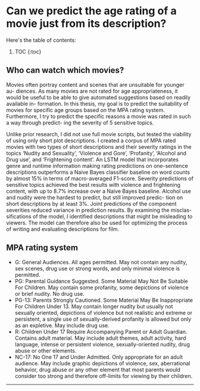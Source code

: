 # Can we predict the age rating of a movie just from its description?

Here's the table of contents:

1. TOC
{:toc}

## Who can watch which movies?

Movies often portray content and scenes that are unsuitable for younger au-
diences. As many movies are not rated for age appropriateness, it would be
useful to be able to give automated suggestions based on readily available in-
formation. In this thesis, my goal is to predict the suitability of movies for
specific age groups based on the MPA rating system. Furthermore, I try to
predict the specific reasons a movie was rated in such a way through predict-
ing the severity of 5 sensitive topics. 

Unlike prior research, I did not use full
movie scripts, but tested the viability of using only short plot descriptions. I
created a corpus of MPA rated movies with two types of short descriptions
and their severity ratings in the topics ‘Nudity and Sexuality’, ‘Violence and
Gore’, ‘Profanity’, ‘Alcohol and Drug use’, and ‘Frightening content’. An
LSTM model that incorporates genre and runtime information making rating
predictions on one-sentence descriptions outperforms a Naive Bayes classifier
baseline on word counts by almost 15% in terms of macro-averaged F1-score.
Severity predictions of sensitive topics achieved the best results with violence
and frightening content, with up to 8.7% increase over a Naive Bayes baseline.
Alcohol use and nudity were the hardest to predict, but still improved predic-
tion on short descriptions by at least 3%. Joint predictions of the component
severities reduced variance in prediction results. By examining the misclas-
sifications of the model, I identified descriptions that might be misleading to
viewers. The model can therefore also be used for optimizing the process of
writing and evaluating descriptions for film.

## MPA rating system

- G: General Audiences. All ages permitted. May not contain any nudity, sex scenes, drug use or strong words, and only minimal violence is permitted.
- PG: Parental Guidance Suggested. Some Material May Not Be Suitable For Children. May contain some profanity, some depictions of violence or brief nudity. No drug use.
- PG-13: Parents Strongly Cautioned. Some Material May Be Inappropriate For
Children Under 13. May contain longer nudity but usually not sexually oriented, depictions of
violence but not realistic and extreme or persistent, a single use of sexually-derived profanity is allowed but only as an expletive. May include drug use.
- R: Children Under 17 Require Accompanying Parent or Adult Guardian. Contains adult material. May include adult themes, adult activity, hard language, intense or persistent violence, sexually-oriented nudity, drug abuse or other elements.
- NC-17: No One 17 and Under Admitted. Only appropriate for an adult audience. May include graphic depictions of violence, sex, aberrational behavior, drug abuse or any other element that
most parents would consider too strong and therefore off-limits for viewing by their children.

---

<!--## Lists

Here's a list:

- item 1
- item 2

And a numbered list:

1. item 1
1. item 2

## Boxes and stuff

> This is a quotation

{% include alert.html text="You can include alert boxes" %}

...and...

{% include info.html text="You can include info boxes" %}

## Images

![](/images/logo.png "fast.ai's logo")

## Code

General preformatted text:

    # Do a thing
    do_thing()

Python code and output:

```python
# Prints '2'
print(1+1)
```

    2

## Tables

| Column 1 | Column 2 |
|-|-|
| A thing | Another thing |

## Footnotes

[^1]: This is the footnote. -->


